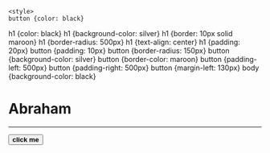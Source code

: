 <!doctype html>
<html>
  <meta charset="utf-8">
  <body id= "mybody">
    <head>
    
    <style>
    button {color: black}
h1 {color: black}
h1 {background-color: silver}
h1 {border: 10px solid maroon}
h1 {border-radius: 500px}
h1 {text-align: center}
h1 {padding: 20px}
button {padding: 10px}
button {border-radius: 150px}
button {background-color: silver}
button {border-color: maroon}
button {padding-left: 500px}
button {padding-right: 500px}
button {margin-left: 130px}
body {background-color: black}
</style>

<script>
function project() {
var title = document.querySelector("#myheader");
title.style.color= "orange";
title.style.borderColor= "green";
title.style.backgroundColor= "white";
  var title = document.querySelector("#mybutton");
  title.style.color= "orange";
  title.style.borderColor= "green";
  title.style.backgroundColor= "white";
var title= document.querySelector("#mybody");
  title.style.backgroundColor= "silver"
  }
  </script>


<h1 id="myheader">
        Abraham
      </h1>
      <hr>
    </head>
    <p>
      <button id= "mybutton" onclick="project();">
       <b>
        click me
        </b>
      </button>
  </body>
</html>


